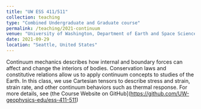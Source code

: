 ```yaml
---
title: "UW ESS 411/511"
collection: teaching
type: "Combined Undergraduate and Graduate course"
permalink: /teaching/2021-continuum
venue: "University of Washington, Department of Earth and Space Sciences"
date: 2021-09-29
location: "Seattle, United States"
---
```


Continuum mechanics describes how internal and boundary forces can affect and change the interiors of bodies. Conservation laws and constitutive relations allow us to apply continuum concepts to studies of the Earth. In this class, we use Cartesian tensors to describe stress and strain, strain rate, and other continuum behaviors such as thermal response. For more details, see  (the Course Website on GitHub](https://github.com/UW-geophysics-edu/ess-411-511)

